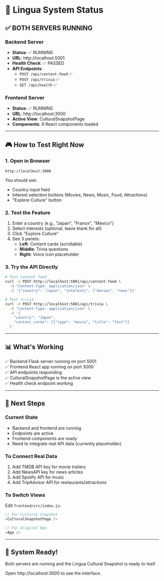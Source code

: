 # 🚀 Lingua System Status

## ✅ BOTH SERVERS RUNNING

### Backend Server
- **Status**: ✅ RUNNING
- **URL**: http://localhost:5001
- **Health Check**: ✅ PASSED
- **API Endpoints**: 
  - `POST /api/content-feed` ✅
  - `POST /api/trivia` ✅
  - `GET /api/health` ✅

### Frontend Server  
- **Status**: ✅ RUNNING
- **URL**: http://localhost:3000
- **Active View**: CulturalSnapshotPage
- **Components**: 9 React components loaded

---

## 🎮 How to Test Right Now

### 1. Open in Browser
```
http://localhost:3000
```

You should see:
- Country input field
- Interest selection buttons (Movies, News, Music, Food, Attractions)
- "Explore Culture" button

### 2. Test the Feature
1. Enter a country (e.g., "Japan", "France", "Mexico")
2. Select interests (optional, leave blank for all)
3. Click "Explore Culture"
4. See 3 panels:
   - **Left**: Content cards (scrollable)
   - **Middle**: Trivia questions
   - **Right**: Voice icon placeholder

### 3. Try the API Directly

```bash
# Test content feed
curl -X POST http://localhost:5001/api/content-feed \
  -H "Content-Type: application/json" \
  -d '{"country": "Japan", "interests": ["movies", "news"]}'

# Test trivia
curl -X POST http://localhost:5001/api/trivia \
  -H "Content-Type: application/json" \
  -d '{
    "country": "Japan",
    "content_cards": [{"type": "movie", "title": "Test"}]
  }'
```

---

## 📊 What's Working

✅ Backend Flask server running on port 5001  
✅ Frontend React app running on port 3000  
✅ API endpoints responding  
✅ CulturalSnapshotPage is the active view  
✅ Health check endpoint working  

---

## 🔧 Next Steps

### Current State
- Backend and frontend are running
- Endpoints are active
- Frontend components are ready
- Need to integrate real API data (currently placeholder)

### To Connect Real Data
1. Add TMDB API key for movie trailers
2. Add NewsAPI key for news articles  
3. Add Spotify API for music
4. Add TripAdvisor API for restaurants/attractions

### To Switch Views
Edit `frontend/src/index.js`:
```javascript
// For Cultural Snapshot
<CulturalSnapshotPage />

// For Original App  
<App />
```

---

## 🎉 System Ready!

Both servers are running and the Lingua Cultural Snapshot is ready to test!

Open http://localhost:3000 to see the interface.

